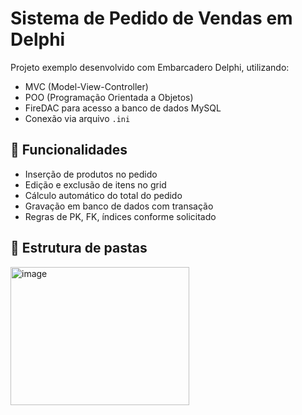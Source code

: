 # Sistema de Pedido de Vendas em Delphi

Projeto exemplo desenvolvido com Embarcadero Delphi, utilizando:

- MVC (Model-View-Controller)
- POO (Programação Orientada a Objetos)
- FireDAC para acesso a banco de dados MySQL
- Conexão via arquivo `.ini`
  
## 🎯 Funcionalidades

- Inserção de produtos no pedido
- Edição e exclusão de itens no grid
- Cálculo automático do total do pedido
- Gravação em banco de dados com transação
- Regras de PK, FK, índices conforme solicitado

## 🎯 Estrutura de pastas
 
<img width="286" height="221" alt="image" src="https://github.com/user-attachments/assets/96c9ee6f-80d5-4082-980c-b1d0566f2727" />

